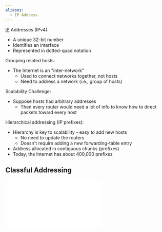 ```yaml
---
aliases:
  - IP Address
---
```


[IP](IP/IP.md) Addresses (IPv4):
- A unique 32-bit number
- Identifies an interface
- Represented in dotted-quad notation

Grouping related hosts:
- The Internet is an "inter-network"
	- Used to connect networks together, not hosts
	- Need to address a network (i.e., group of hosts)

Scalability Challenge:
- Suppose hosts had arbitrary addresses
	- Then every router would need a lot of info to know how to direct packets toward every host

Hierarchical addressing (IP prefixes):
- Hierarchy is key to scalability - easy to add new hosts
	- No need to update the routers
	- Doesn't require adding a new forwarding-table entry
- Address allocated in contiguous chunks (prefixes)
- Today, the Internet has about 400,000 prefixes

## Classful Addressing

![Classful Addressing](IP/Classful%20Addressing.md)

